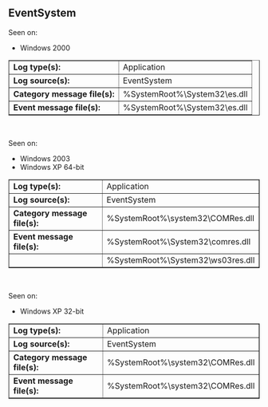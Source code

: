 ## EventSystem

Seen on:
* Windows 2000

<table border="1" class="docutils">
  <tbody>
    <tr>
      <td><b>Log type(s):</b></td>
      <td>Application</td>
    </tr>
    <tr>
      <td><b>Log source(s):</b></td>
      <td>EventSystem</td>
    </tr>
    <tr>
      <td><b>Category message file(s):</b></td>
      <td>%SystemRoot%\System32\es.dll</td>
    </tr>
    <tr>
      <td><b>Event message file(s):</b></td>
      <td>%SystemRoot%\System32\es.dll</td>
    </tr>
  </tbody>
</table>

&nbsp;

Seen on:
* Windows 2003
* Windows XP 64-bit

<table border="1" class="docutils">
  <tbody>
    <tr>
      <td><b>Log type(s):</b></td>
      <td>Application</td>
    </tr>
    <tr>
      <td><b>Log source(s):</b></td>
      <td>EventSystem</td>
    </tr>
    <tr>
      <td><b>Category message file(s):</b></td>
      <td>%SystemRoot%\system32\COMRes.dll</td>
    </tr>
    <tr>
      <td><b>Event message file(s):</b></td>
      <td>%SystemRoot%\System32\comres.dll</td>
    </tr>
    <tr>
      <td>&nbsp;</td>
      <td>%SystemRoot%\System32\ws03res.dll</td>
    </tr>
  </tbody>
</table>

&nbsp;

Seen on:
* Windows XP 32-bit

<table border="1" class="docutils">
  <tbody>
    <tr>
      <td><b>Log type(s):</b></td>
      <td>Application</td>
    </tr>
    <tr>
      <td><b>Log source(s):</b></td>
      <td>EventSystem</td>
    </tr>
    <tr>
      <td><b>Category message file(s):</b></td>
      <td>%SystemRoot%\system32\COMRes.dll</td>
    </tr>
    <tr>
      <td><b>Event message file(s):</b></td>
      <td>%SystemRoot%\system32\COMRes.dll</td>
    </tr>
  </tbody>
</table>

&nbsp;

